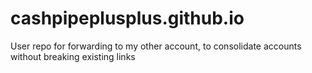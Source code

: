 # cashpipeplusplus.github.io
User repo for forwarding to my other account, to consolidate accounts without breaking existing links
